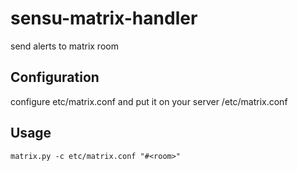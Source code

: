 # sensu-matrix-handler
send alerts to matrix room
## Configuration
configure etc/matrix.conf
and put it on your server /etc/matrix.conf

## Usage
```
matrix.py -c etc/matrix.conf "#<room>" 
```
